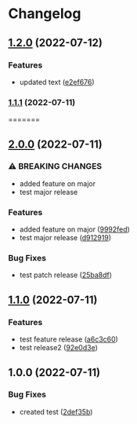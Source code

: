 # Changelog


## [1.2.0](https://www.github.com/VirendraRaval/pipeline/compare/v1.1.1...v1.2.0) (2022-07-12)


### Features

* updated text ([e2ef676](https://www.github.com/VirendraRaval/pipeline/commit/e2ef676d7a399e4862cf0bca4b4f454476d59a81))

### [1.1.1](https://www.github.com/VirendraRaval/pipeline/compare/v1.1.0...v1.1.1) (2022-07-11)
=======
## [2.0.0](https://www.github.com/VirendraRaval/pipeline/compare/v1.1.0...v2.0.0) (2022-07-11)


### ⚠ BREAKING CHANGES

* added feature on major
* test major release

### Features

* added feature on major ([9992fed](https://www.github.com/VirendraRaval/pipeline/commit/9992fed5a2694fb3fede57e9c29ba362d0ad0f8e))
* test major release ([d912919](https://www.github.com/VirendraRaval/pipeline/commit/d912919456f3a157ffc204293154cd666c924c42))



### Bug Fixes

* test patch release ([25ba8df](https://www.github.com/VirendraRaval/pipeline/commit/25ba8dfc0ac03e801bd9da435e440b770ad7be6b))

## [1.1.0](https://www.github.com/VirendraRaval/pipeline/compare/v1.0.0...v1.1.0) (2022-07-11)


### Features

* test feature release ([a6c3c60](https://www.github.com/VirendraRaval/pipeline/commit/a6c3c607820098982cb4cdf43621de4a3f8be2da))
* test release2 ([92e0d3e](https://www.github.com/VirendraRaval/pipeline/commit/92e0d3ec32cd502885dbd8d232b9d2dec0a88cb3))

## 1.0.0 (2022-07-11)


### Bug Fixes

* created test ([2def35b](https://www.github.com/VirendraRaval/pipeline/commit/2def35bf1cc9404473dfd23c2b9e0faad3d06d2a))
